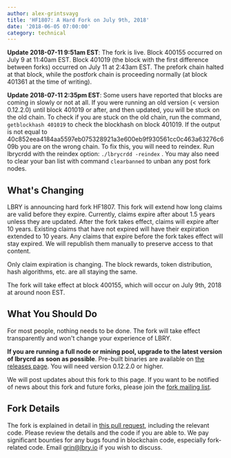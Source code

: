 ```yaml
---
author: alex-grintsvayg
title: 'HF1807: A Hard Fork on July 9th, 2018'
date: '2018-06-05 07:00:00'
category: technical
---
```


**Update 2018-07-11 9:51am EST**: The fork is live. Block 400155 occurred on July 9 at 11:40am EST. Block 401019 (the block with the first difference between forks) occurred on July 11 at 2:43am EST. The prefork chain halted at that block, while the postfork chain is proceeding normally (at block 401361 at the time of writing).

**Update 2018-07-11 2:35pm EST**: Some users have reported that blocks are coming in slowly or not at all. If you were running an old version (< version 0.12.2.0) until block 401019 or after, and then updated, you will be stuck on the old chain. To check if you are stuck on the old chain, run the command, `getblockhash 401019` to check the blockhash on block 401019. If the output is not equal to 40c852eea4184aa5597eb075328921a3e600eb9f930561cc0c463a63276c609b you are on the wrong chain. To fix this, you will need to reindex. Run lbrycrdd with the reindex option: `./lbrycrdd -reindex` . You may also need to clear your ban list with command `clearbanned` to unban any post fork nodes.

## What's Changing

LBRY is announcing hard fork HF1807. This fork will extend how long claims are valid before they expire. 
Currently, claims expire after about 1.5 years unless they are updated. After the fork takes effect, claims will expire after 10 years.
Existing claims that have not expired will have their expiration extended to 10 years.
Any claims that expire before the fork takes effect will stay expired. We will republish them manually to preserve access to that content.

Only claim expiration is changing. The block rewards, token distribution, hash algorithms, etc. are all staying the same.

The fork will take effect at block 400155, which will occur on July 9th, 2018 at around noon EST.

## What You Should Do

For most people, nothing needs to be done. The fork will take effect transparently and won't change your experience of LBRY.

**If you are running a full node or mining pool, upgrade to the latest version of lbrycrd as soon as possible**.
Pre-built binaries are available on [the releases page](https://github.com/lbryio/lbrycrd/releases). You will need version 0.12.2.0 or higher.

We will post updates about this fork to this page. If you want to be notified of news about this fork and future forks, please join the [fork mailing list](/forklist).

## Fork Details

The fork is explained in detail in [this pull request](https://github.com/lbryio/lbrycrd/pull/137), including the relevant code.
Please review the details and the code if you are able to.
We pay significant bounties for any bugs found in blockchain code, especially fork-related code. Email grin@lbry.io if you wish to discuss. 

